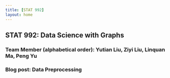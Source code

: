 ```yaml
---
title: [STAT 992]
layout: home
---
```


## STAT 992: Data Science with Graphs

### Team Member (alphabetical order): Yutian Liu, Ziyi Liu, Linquan Ma, Peng Yu 

### Blog post: Data Preprocessing
